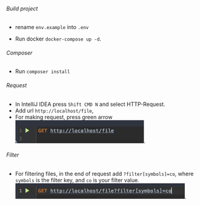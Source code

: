 ###### Build project

- rename `env.example` into `.env`

- Run docker `docker-compose up -d`.

###### Composer

- Run `composer install`

###### Request

- In IntelliJ IDEA press `Shift CMD N` and select HTTP-Request.
- Add url `http://localhost/file`,
- For making request, press green arrow ![Image description](https://github.com/PetrenkoBohdan/ApiEndPoint/blob/master/files/Снимок%20экрана%202020-03-23%20в%2014.36.29.png).

###### Filter

- For filtering files, in the end of request add  `?filter[symbols]=co`,
where `symbols` is the filter key, and `co` is your filter value.
![Image description](https://github.com/PetrenkoBohdan/ApiEndPoint/blob/master/files/Снимок%20экрана%202020-03-23%20в%2014.56.26.png).
